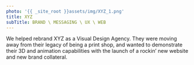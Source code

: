 ```yaml
---
photo: '{{ _site_root }}assets/img/XYZ_1.png'
title: XYZ
subTitle: BRAND \ MESSAGING \ UX \ WEB
---
```

<p>We helped rebrand XYZ as a Visual Design Agency. They were moving away from their legacy of being a print shop, and wanted to demonstrate their 3D and animation capabilities with the launch of a rockin’ new website and new brand collateral.</p>